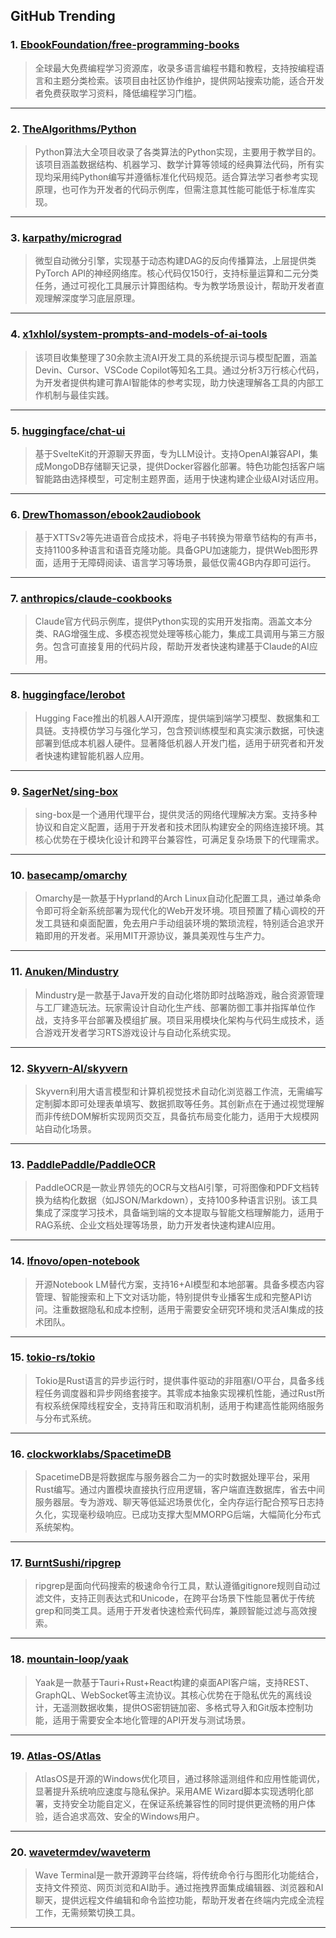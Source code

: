 ## GitHub Trending


### 1. [EbookFoundation/free-programming-books](https://github.com/EbookFoundation/free-programming-books)
> 全球最大免费编程学习资源库，收录多语言编程书籍和教程，支持按编程语言和主题分类检索。该项目由社区协作维护，提供网站搜索功能，适合开发者免费获取学习资料，降低编程学习门槛。
---

### 2. [TheAlgorithms/Python](https://github.com/TheAlgorithms/Python)
> Python算法大全项目收录了各类算法的Python实现，主要用于教学目的。该项目涵盖数据结构、机器学习、数学计算等领域的经典算法代码，所有实现均采用纯Python编写并遵循标准化代码规范。适合算法学习者参考实现原理，也可作为开发者的代码示例库，但需注意其性能可能低于标准库实现。
---

### 3. [karpathy/micrograd](https://github.com/karpathy/micrograd)
> 微型自动微分引擎，实现基于动态构建DAG的反向传播算法，上层提供类PyTorch API的神经网络库。核心代码仅150行，支持标量运算和二元分类任务，通过可视化工具展示计算图结构。专为教学场景设计，帮助开发者直观理解深度学习底层原理。
---

### 4. [x1xhlol/system-prompts-and-models-of-ai-tools](https://github.com/x1xhlol/system-prompts-and-models-of-ai-tools)
> 该项目收集整理了30余款主流AI开发工具的系统提示词与模型配置，涵盖Devin、Cursor、VSCode Copilot等知名工具。通过分析3万行核心代码，为开发者提供构建可靠AI智能体的参考实现，助力快速理解各工具的内部工作机制与最佳实践。
---

### 5. [huggingface/chat-ui](https://github.com/huggingface/chat-ui)
> 基于SvelteKit的开源聊天界面，专为LLM设计。支持OpenAI兼容API，集成MongoDB存储聊天记录，提供Docker容器化部署。特色功能包括客户端智能路由选择模型，可定制主题界面，适用于快速构建企业级AI对话应用。
---

### 6. [DrewThomasson/ebook2audiobook](https://github.com/DrewThomasson/ebook2audiobook)
> 基于XTTSv2等先进语音合成技术，将电子书转换为带章节结构的有声书，支持1100多种语言和语音克隆功能。具备GPU加速能力，提供Web图形界面，适用于无障碍阅读、语言学习等场景，最低仅需4GB内存即可运行。
---

### 7. [anthropics/claude-cookbooks](https://github.com/anthropics/claude-cookbooks)
> Claude官方代码示例库，提供Python实现的实用开发指南。涵盖文本分类、RAG增强生成、多模态视觉处理等核心能力，集成工具调用与第三方服务。包含可直接复用的代码片段，帮助开发者快速构建基于Claude的AI应用。
---

### 8. [huggingface/lerobot](https://github.com/huggingface/lerobot)
> Hugging Face推出的机器人AI开源库，提供端到端学习模型、数据集和工具链。支持模仿学习与强化学习，包含预训练模型和真实演示数据，可快速部署到低成本机器人硬件。显著降低机器人开发门槛，适用于研究者和开发者快速构建智能机器人应用。
---

### 9. [SagerNet/sing-box](https://github.com/SagerNet/sing-box)
> sing-box是一个通用代理平台，提供灵活的网络代理解决方案。支持多种协议和自定义配置，适用于开发者和技术团队构建安全的网络连接环境。其核心优势在于模块化设计和跨平台兼容性，可满足复杂场景下的代理需求。
---

### 10. [basecamp/omarchy](https://github.com/basecamp/omarchy)
> Omarchy是一款基于Hyprland的Arch Linux自动化配置工具，通过单条命令即可将全新系统部署为现代化的Web开发环境。项目预置了精心调校的开发工具链和桌面配置，免去用户手动组装环境的繁琐流程，特别适合追求开箱即用的开发者。采用MIT开源协议，兼具美观性与生产力。
---

### 11. [Anuken/Mindustry](https://github.com/Anuken/Mindustry)
> Mindustry是一款基于Java开发的自动化塔防即时战略游戏，融合资源管理与工厂建造玩法。玩家需设计自动化生产线、部署防御工事并指挥单位作战，支持多平台部署及模组扩展。项目采用模块化架构与代码生成技术，适合游戏开发者学习RTS游戏设计与自动化系统实现。
---

### 12. [Skyvern-AI/skyvern](https://github.com/Skyvern-AI/skyvern)
> Skyvern利用大语言模型和计算机视觉技术自动化浏览器工作流，无需编写定制脚本即可处理表单填写、数据抓取等任务。其创新点在于通过视觉理解而非传统DOM解析实现网页交互，具备抗布局变化能力，适用于大规模网站自动化场景。
---

### 13. [PaddlePaddle/PaddleOCR](https://github.com/PaddlePaddle/PaddleOCR)
> PaddleOCR是一款业界领先的OCR与文档AI引擎，可将图像和PDF文档转换为结构化数据（如JSON/Markdown），支持100多种语言识别。该工具集成了深度学习技术，具备端到端的文本提取与智能文档理解能力，适用于RAG系统、企业文档处理等场景，助力开发者快速构建AI应用。
---

### 14. [lfnovo/open-notebook](https://github.com/lfnovo/open-notebook)
> 开源Notebook LM替代方案，支持16+AI模型和本地部署。具备多模态内容管理、智能搜索和上下文对话功能，特别提供专业播客生成和完整API访问。注重数据隐私和成本控制，适用于需要安全研究环境和灵活AI集成的技术团队。
---

### 15. [tokio-rs/tokio](https://github.com/tokio-rs/tokio)
> Tokio是Rust语言的异步运行时，提供事件驱动的非阻塞I/O平台，具备多线程任务调度器和异步网络套接字。其零成本抽象实现裸机性能，通过Rust所有权系统保障线程安全，支持背压和取消机制，适用于构建高性能网络服务与分布式系统。
---

### 16. [clockworklabs/SpacetimeDB](https://github.com/clockworklabs/SpacetimeDB)
> SpacetimeDB是将数据库与服务器合二为一的实时数据处理平台，采用Rust编写。通过内置模块直接执行应用逻辑，客户端直连数据库，省去中间服务器层。专为游戏、聊天等低延迟场景优化，全内存运行配合预写日志持久化，实现毫秒级响应。已成功支撑大型MMORPG后端，大幅简化分布式系统架构。
---

### 17. [BurntSushi/ripgrep](https://github.com/BurntSushi/ripgrep)
> ripgrep是面向代码搜索的极速命令行工具，默认遵循gitignore规则自动过滤文件，支持正则表达式和Unicode，在跨平台场景下性能显著优于传统grep和同类工具。适用于开发者快速检索代码库，兼顾智能过滤与高效搜索。
---

### 18. [mountain-loop/yaak](https://github.com/mountain-loop/yaak)
> Yaak是一款基于Tauri+Rust+React构建的桌面API客户端，支持REST、GraphQL、WebSocket等主流协议。其核心优势在于隐私优先的离线设计，无遥测数据收集，提供OS密钥链加密、多格式导入和Git版本控制功能，适用于需要安全本地化管理的API开发与测试场景。
---

### 19. [Atlas-OS/Atlas](https://github.com/Atlas-OS/Atlas)
> AtlasOS是开源的Windows优化项目，通过移除遥测组件和应用性能调优，显著提升系统响应速度与隐私保护。采用AME Wizard脚本实现透明化部署，支持安全功能自定义，在保证系统兼容性的同时提供更流畅的用户体验，适合追求高效、安全的Windows用户。
---

### 20. [wavetermdev/waveterm](https://github.com/wavetermdev/waveterm)
> Wave Terminal是一款开源跨平台终端，将传统命令行与图形化功能结合，支持文件预览、网页浏览和AI助手。通过拖拽界面集成编辑器、浏览器和AI聊天，提供远程文件编辑和命令监控功能，帮助开发者在终端内完成全流程工作，无需频繁切换工具。
---
